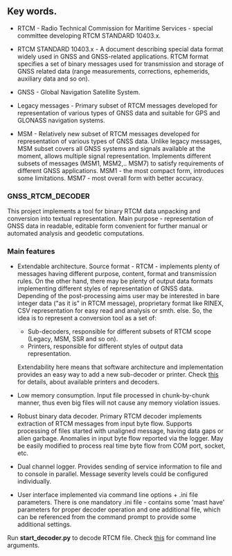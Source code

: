 
## Key words.

- RTCM - Radio Technical Commission for Maritime Services - special committee developing 
RTCM STANDARD 10403.x.

- RTCM STANDARD 10403.x - A document describing special data format widely used in GNSS
and GNSS-related applications. RTCM format specifies a set of binary messages used for transmission and storage of GNSS related data (range measurements, corrections, ephemerids, auxiliary data and so on).

- GNSS - Global Navigation Satellite System.

- Legacy messages - Primary subset of RTCM messages developed for representation of various
types of GNSS data and suitable for GPS and GLONASS navigation systems.

- MSM - Relatively new subset of RTCM messages developed for representation of various types of GNSS data.
Unlike legacy messages, MSM subset covers all GNSS systems and signals available at the moment,
allows multiple signal representation. Implements different subsets of messages (MSM1, MSM2,.. MSM7)
to satisfy requirements of different GNSS applications. MSM1 - the most compact form, introduces some limitations.
MSM7 - most overall form with better accuracy. 

### GNSS_RTCM_DECODER

This project implements a tool for binary RTCM data unpacking and 
conversion into textual representation. Main purpose - representation of GNSS data in readable, editable form convenient for further manual or automated analysis and geodetic computations.

### Main features

- Extendable architecture. Source format - RTCM - implements plenty of messages having different purpose, content, format and transmission rules. On the other hand, there may be plenty of output data formats implementing different styles of representation of GNSS data. Depending of the post-processing aims user may be interested in bare integer data ("as it is" in RTCM message), proprietary format like RINEX, CSV representation for easy read and analysis or smth. else. So, the idea is to represent a conversion tool as a set of:
    - Sub-decoders, responsible for different subsets of RTCM scope (Legacy, MSM, SSR and so on).
    - Printers, responsible for different styles of output data representation.

    Extendability here means that software architecture and implementation provides an easy way to add a new sub-decoder or printer.
    Check [this](DOCs/PrintersAndDecoders.md) for details, about available printers and decoders.

- Low memory consumption. Input file processed in chunk-by-chunk manner, thus even big files will not cause any memory violation issues.
- Robust binary data decoder. Primary RTCM decoder implements extraction of RTCM messages from input byte flow. Supports processing of files started with unaligned message, having data gaps or alien garbage. Anomalies in input byte flow reported via the logger. May be easily modified to process real time byte flow from COM port, socket, etc.
- Dual channel logger. Provides sending of service information to file and to console in parallel. Message severity levels could be configured individually.
- User interface implemented via command line options + .ini file parameters. There is one mandatory .ini file - contains some 'mast have' parameters for proper decoder operation and one additional file, which can be referenced from the command prompt to provide some additional settings.


Run **start_decoder.py** to decode RTCM file. Check [this](DOCs/CommandLineArgs.md) for command line arguments.


